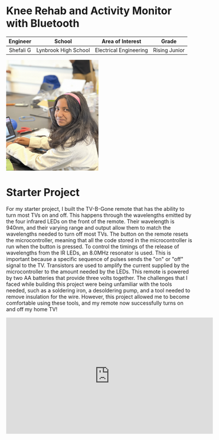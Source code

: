 # Knee Rehab and Activity Monitor with Bluetooth
<!--Replace this text with a brief description (2-3 sentences) of your project. This description should draw the reader in and make them interested in what you've built. You can include what the biggest challenges, takeaways, and triumphs from completing the project were. As you complete your portfolio, remember your audience is less familiar than you are with all that your project entails!-->

| **Engineer** | **School** | **Area of Interest** | **Grade** |
|:--:|:--:|:--:|:--:|
| Shefali G | Lynbrook High School | Electrical Engineering | Rising Junior



<!--![Headstone Image](Shefali-Headshot.png)-->
<img src=Shefali-Headshot.png width="250" height="300">
  
<!--Final Milestone
For your final milestone, explain the outcome of your project. Key details to include are:
- What you've accomplished since your previous milestone
- What your biggest challenges and triumphs were at BSE
- A summary of key topics you learned about
- What you hope to learn in the future after everything you've learned at BSE-->

<!--Don't forget to replace the text below with the embedding for your milestone video. Go to Youtube, click Share - Embed, and copy and paste the code to replace what's below.-->

<!--Second Milestone
For your second milestone, explain what you've worked on since your previous milestone. You can highlight:
- Technical details of what you've accomplished and how they contribute to the final goal
- What has been surprising about the project so far
- Previous challenges you faced that you overcame
- What needs to be completed before your final milestone-->

<!--Don't forget to replace the text below with the embedding for your milestone video. Go to Youtube, click Share - Embed, and copy and paste the code to replace what's below.-->

<!--First Milestone
For your first milestone, describe what your project is and how you plan to build it. You can include:
- An explanation about the different components of your project and how they will all integrate together
- Technical progress you've made so far
- Challenges you're facing and solving in your future milestones
- What your plan is to complete your project-->

<!--Don't forget to replace the text below with the embedding for your milestone video. Go to Youtube, click Share - Embed, and copy and paste the code to replace what's below.-->

# Starter Project
For my starter project, I built the TV-B-Gone remote that has the ability to turn most TVs on and off. This happens through the wavelengths emitted by the four infrared LEDs on the front of the remote. Their wavelength is 940nm, and their varying range and output allow them to match the wavelengths needed to turn off most TVs. The button on the remote resets the microcontroller, meaning that all the code stored in the microcontroller is run when the button is pressed. To control the timings of the release of wavelengths from the IR LEDs, an 8.0MHz resonator is used. This is important because a specific sequence of pulses sends the "on" or "off" signal to the TV. Transistors are used to amplify the current supplied by the microcontroller to the amount needed by the LEDs. This remote is powered by two AA batteries that provide three volts together. The challenges that I faced while building this project were being unfamiliar with the tools needed, such as a soldering iron, a desoldering pump, and a tool needed to remove insulation for the wire. However, this project allowed me to become comfortable using these tools, and my remote now successfully turns on and off my home TV!

<iframe width="560" height="315" src="https://www.youtube.com/embed/IEwls6huYKY" title="YouTube video player" frameborder="0" allow="accelerometer; autoplay; clipboard-write; encrypted-media; gyroscope; picture-in-picture; web-share" allowfullscreen></iframe>

<!--Schematics 
Here's where you'll put images of your schematics. [Tinkercad](https://www.tinkercad.com/blog/official-guide-to-tinkercad-circuits) and [Fritzing](https://fritzing.org/learning/) are both great resoruces to create professional schematic diagrams, though BSE recommends Tinkercad becuase it can be done easily and for free in the browser.-->

<!--Code
Here's where you'll put your code. The syntax below places it into a block of code. Follow the guide [here]([url](https://www.markdownguide.org/extended-syntax/)) to learn how to customize it to your project needs.-->

<!--```c++
void setup() {
  // put your setup code here, to run once:
  Serial.begin(9600);
  Serial.println("Hello World!");
}-->


<!--Bill of Materials
Here's where you'll list the parts in your project. To add more rows, just copy and paste the example rows below.
Don't forget to place the link of where to buy each component inside the quotation marks in the corresponding row after href =. Follow the guide [here]([url](https://www.markdownguide.org/extended-syntax/)) to learn how to customize this to your project needs.-->

<!--| **Part** | **Note** | **Price** | **Link** |
|:--:|:--:|:--:|:--:|
| Item Name | What the item is used for | $Price | <a href="https://www.amazon.com/Arduino-A000066-ARDUINO-UNO-R3/dp/B008GRTSV6/"> Link </a> |
|:--:|:--:|:--:|:--:|
| Item Name | What the item is used for | $Price | <a href="https://www.amazon.com/Arduino-A000066-ARDUINO-UNO-R3/dp/B008GRTSV6/"> Link </a> |
|:--:|:--:|:--:|:--:|
| Item Name | What the item is used for | $Price | <a href="https://www.amazon.com/Arduino-A000066-ARDUINO-UNO-R3/dp/B008GRTSV6/"> Link </a> |
|:--:|:--:|:--:|:--:|-->

<!--Other Resources/Examples
One of the best parts about Github is that you can view how other people set up their own work. Here are some past BSE portfolios that are awesome examples. You can view how they set up their portfolio, and you can view their index.md files to understand how they implemented different portfolio components.
- [Example 1](https://trashytuber.github.io/YimingJiaBlueStamp/)
- [Example 2](https://sviatil0.github.io/Sviatoslav_BSE/)
- [Example 3](https://arneshkumar.github.io/arneshbluestamp/)

To watch the BSE tutorial on how to create a portfolio, click here.-->
